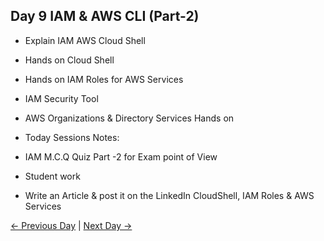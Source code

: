 ## Day 9 IAM & AWS CLI (Part-2)

  - Explain IAM AWS Cloud Shell 
  - Hands on Cloud Shell 
  - Hands on IAM Roles for AWS Services
  - IAM Security Tool
  - AWS Organizations & Directory Services Hands on

  - Today Sessions Notes:

  - IAM M.C.Q Quiz Part -2 for Exam point of View

   - Student work
   - Write an Article & post it on the LinkedIn CloudShell, IAM Roles & AWS Services

[← Previous Day](../day08/README.md) | [Next Day →](../day10/README.md)

